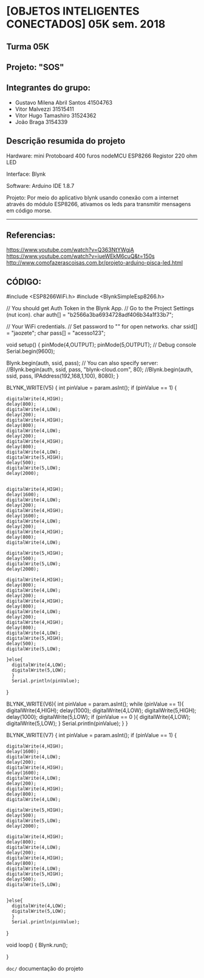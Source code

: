 # [OBJETOS INTELIGENTES CONECTADOS] 05K sem. 2018

## Turma 05K
## Projeto: "SOS"
## Integrantes do grupo:

* Gustavo Milena Abril Santos 41504763
* Vitor Malvezzi 31515411
* Vitor Hugo Tamashiro 31524362
* João Braga 3154339

## Descrição resumida do projeto

Hardware: 
mini Protoboard 400 furos
nodeMCU
ESP8266
Registor 220 ohm
LED


Interface: 
Blynk

Software:
Arduino IDE 1.8.7

Projeto:
Por meio do aplicativo blynk usando conexão com a internet através do módulo ESP8266, ativamos os leds para transmitir mensagens em código morse.

_______________________________________
## Referencias:
https://www.youtube.com/watch?v=Q363NtYWgjA
https://www.youtube.com/watch?v=iueWEkM6cuQ&t=150s
http://www.comofazerascoisas.com.br/projeto-arduino-pisca-led.html




## CÓDIGO:

#include <ESP8266WiFi.h>
#include <BlynkSimpleEsp8266.h>

// You should get Auth Token in the Blynk App.
// Go to the Project Settings (nut icon).
char auth[] = "b2566a3ba6934728adf406b34a1f33b7";

// Your WiFi credentials.
// Set password to "" for open networks.
char ssid[] = "jaozete";
char pass[] = "acesso123";


void setup()
{
  pinMode(4,OUTPUT);
  pinMode(5,OUTPUT);
  // Debug console
  Serial.begin(9600);

  Blynk.begin(auth, ssid, pass);
  // You can also specify server:
  //Blynk.begin(auth, ssid, pass, "blynk-cloud.com", 80);
  //Blynk.begin(auth, ssid, pass, IPAddress(192,168,1,100), 8080);
}

BLYNK_WRITE(V5)
{
  int pinValue = param.asInt();
    if (pinValue == 1) {
    
    digitalWrite(4,HIGH);
    delay(800);
    digitalWrite(4,LOW);
    delay(200);
    digitalWrite(4,HIGH);
    delay(800);
    digitalWrite(4,LOW);
    delay(200);
    digitalWrite(4,HIGH);
    delay(800);
    digitalWrite(4,LOW);
    digitalWrite(5,HIGH);
    delay(500);
    digitalWrite(5,LOW);
    delay(2000);

    
    digitalWrite(4,HIGH);
    delay(1600);
    digitalWrite(4,LOW);
    delay(200);
    digitalWrite(4,HIGH);
    delay(1600);
    digitalWrite(4,LOW);
    delay(200);
    digitalWrite(4,HIGH);
    delay(800);
    digitalWrite(4,LOW);
    
    digitalWrite(5,HIGH);
    delay(500);
    digitalWrite(5,LOW);
    delay(2000);

    digitalWrite(4,HIGH);
    delay(800);
    digitalWrite(4,LOW);
    delay(200);
    digitalWrite(4,HIGH);
    delay(800);
    digitalWrite(4,LOW);
    delay(200);
    digitalWrite(4,HIGH);
    delay(800);
    digitalWrite(4,LOW);
    digitalWrite(5,HIGH);
    delay(500);
    digitalWrite(5,LOW);
    
    }else{
      digitalWrite(4,LOW);
      digitalWrite(5,LOW);
      }
      Serial.println(pinValue);
  }


BLYNK_WRITE(V6){
  int pinValue = param.asInt();
    while (pinValue == 1){
        digitalWrite(4,HIGH);
        delay(1000);
        digitalWrite(4,LOW);
        digitalWrite(5,HIGH);
        delay(1000);
        digitalWrite(5,LOW);
         if (pinValue == 0 ){
      digitalWrite(4,LOW);
      digitalWrite(5,LOW);
      }
      Serial.println(pinValue);
  }
      }
   

  BLYNK_WRITE(V7)
{
  int pinValue = param.asInt();
    if (pinValue == 1) {
   
    digitalWrite(4,HIGH);
    delay(1600);
    digitalWrite(4,LOW);
    delay(200);
    digitalWrite(4,HIGH);
    delay(1600);
    digitalWrite(4,LOW);
    delay(200);
    digitalWrite(4,HIGH);
    delay(800);
    digitalWrite(4,LOW);
    
    digitalWrite(5,HIGH);
    delay(500);
    digitalWrite(5,LOW);
    delay(2000);

    digitalWrite(4,HIGH);
    delay(800);
    digitalWrite(4,LOW);
    delay(200);
    digitalWrite(4,HIGH);
    delay(800);
    digitalWrite(4,LOW);
    digitalWrite(5,HIGH);
    delay(500);
    digitalWrite(5,LOW);

    
    }else{
      digitalWrite(4,LOW);
      digitalWrite(5,LOW);
      }
      Serial.println(pinValue);
  }

  
void loop()
{
  Blynk.run();

    
}

`doc/` documentação do projeto
